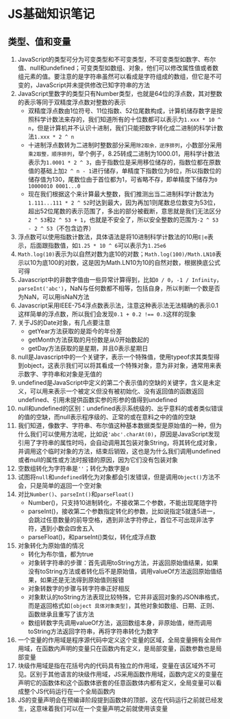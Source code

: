 # JS基础知识笔记

## 类型、值和变量

1. JavaScript的类型可分为可变类型和不可变类型，不可变类型如数字、布尔值、null和undefined；可变类型如数组、对象，他们可以修改属性值或者数组元素的值。要注意的是字符串虽然可以看成是字符组成的数组，但它是不可变的，JavaScript并未提供修改已知字符串的方法
2. JavaScript里数字的类型只有Number类型，也就是64位的浮点数，其对整数的表示等同于双精度浮点数对整数的表示
     - 双精度浮点数由1位符号、11位指数、52位尾数构成，计算机储存数字是按照科学计数法来存的，我们知道所有的十位数都可以表示为`1.xxx * 10 ^ n`，但是计算机并不认识十进制，我们只能把数字转化成二进制的科学计数法`1.xxx * 2 ^ n`
     - 十进制浮点数转为二进制时整数部分采用`除2取余，逆序排列`，小数部分采用`乘2取整，顺序排列`，举个例子，8.25转成二进制为1000.01，用科学计数法表示为`1.0001 * 2 ^ 3`，由于指数位是采用移位储存的，指数位都在原数值的基础上加`2 ^ n - 1`进行储存，单精度下指数位为8位，所以指数位的储存值为130，尾数位由于首位都为1，可省略不存，即单精度下储存为`0 10000010 0001...0`
     - 现在我们根据这个来计算最大整数，我们推测出当二进制科学计数法为`1.111...111 * 2 ^ 52`时达到最大，因为再加1则尾数总位数变为53位，超出52位尾数的表示范围了，多出的部分被截断，意思就是我们无法区分`2 ^ 53`和`2 ^ 53 + 1`，也就是不安全了，所以安全整数的范围为`-2 ^ 53 - 2 ^ 53`（不包含边界）
3. 浮点数可以使用指数计数法，具体语法是将10进制科学计数法的10用`E|e`表示，后面跟指数值，如`1.25 * 10 ^ 6`可以表示为`1.25e6` 
4. `Math.log(10)`表示为以自然对数为底10的对数；`Math.log(100)/Math.LN10`表示以10为底100的对数，这是因为Math.LN10为10的自然对数，根据换底公式可得
5. Javascript中的非数字值由一些异常计算得到，比如`0 / 0`，`-1 / Infinity`，`parseInt('abc')`，NaN与任何数都不相等，包括自身，所以判断一个数是否为NaN，可以用isNaN方法
6. Javascript采用IEEE-754浮点数表示法，注意这种表示法无法精确的表示0.1这样简单的浮点数，所以我们会发现`0.1 + 0.2 !== 0.3`这样的现象
7. 关于JS的Date对象，有几点要注意
     - getYear方法获取的是距今的年份差
     - getMonth方法获取的月份数是从0开始数起的
     - getDay方法获取的是星期，并且0表示星期日
8. null是Javascript中的一个关键字，表示一个特殊值，使用typeof求其类型得到object，这表示我们可以将其看成一个特殊对象，意为非对象，通常用来表示数字、字符串和对象是无值的
9. undefined是JavaScript中定义的第二个表示值的空缺的关键字，含义是未定义，可以用来表示一个被定义但没有被初始化、没有返回值的函数返回undefined、引用未提供函数实参的形参的值得到undefined
10. null和undefined的区别：undefined表示系统级的、出乎意料的或者类似错误的值的空缺，而null表示程序级的、正常的或在意料之中的值的空缺
11. 我们知道，像数字、字符串、布尔值这种基本数据类型是原始值的一种，但为什么我们可以使用方法呢，比如说`'abc'.charAt(0)`，原因是JavaScript发现引用了字符串的属性时吗，会自动调用其包装对象String，将其转化成对象，并调用这个临时对象的方法，结束后销毁，这也是为什么我们调用undefined或者null的属性或方法时报错的原因，因为它们没有包装对象
12. 空数组转化为字符串是`''`；转化为数字是`0`
13. 试图将`null`和`undefined`转化为对象都会引发错误，但是调用`Object()`方法不会，只是简单的返回一个空对象
14. 对比`Number()`、`parseInt()`和`parseFloat()`
    - Number()，只支持10进制转化，不接收第二个参数，不能出现尾随字符
    - parseInt()，接收第二个参数指定转化的参数，比如说指定5就逢5进一，会跳过任意数量的前导空格，遇到非法字符停止，首位不可出现非法字符，遇到小数会四舍五入
    - parseFloat()，和parseInt()类似，转化成浮点数
15. 对象转化为原始值的情况
    - 转化为布尔值，都为true
    - 对象转字符串的步骤：首先调用toString方法，并返回原始值结果，如果没有toString方法或者转化后不是原始值，调用valueOf方法返回原始值结果，如果还是无法得到原始值则报错
    - 对象转数字的步骤与转字符串正好相反
    - 对象默认的toString方法表现比较特殊，它并非返回对象的JSON串格式，而是返回格式如`[object 具体对象类型]`，其他对象如数组、日期、正则、函数继承且重写了该方法
    - 数组转数字先调用valueOf方法，返回数组本身，非原始值，继而调用toString方法返回字符串，再将字符串转化为数字
16. 一个变量的作用域是程序源代码中定义这个变量的区域，全局变量拥有全局作用域，在函数内声明的变量只在函数内有定义，是局部变量，函数参数也是局部变量
17. 块级作用域是指在花括号内的代码具有独立的作用域，变量在该区域外不可见。区别于其他语言的块级作用域，JS采用函数作用域，函数内定义的变量在声明它的函数体和这个函数体嵌套的任意函数体内都有定义，全局变量可以看成整个JS代码运行在一个全局函数内
18. JS的变量声明会在预编译阶段提到函数体的顶部，这在代码运行之前就已经发生，这意味着我们可以在一个变量声明之前就使用该变量